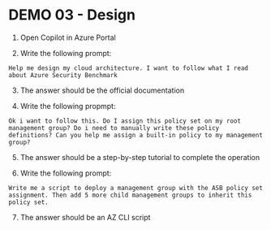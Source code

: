 # DEMO 03 - Design

1) Open Copilot in Azure Portal

2) Write the following prompt:

```
Help me design my cloud architecture. I want to follow what I read about Azure Security Benchmark
```

3) The answer should be the official documentation

4) Write the following propmpt:

```
Ok i want to follow this. Do I assign this policy set on my root management group? Do i need to manually write these policy definitions? Can you help me assign a built-in policy to my management group?
```

5) The answer should be a step-by-step tutorial to complete the operation

6) Write the following prompt:

```
Write me a script to deploy a management group with the ASB policy set assignment. Then add 5 more child management groups to inherit this policy set.
```

7) The answer should be an AZ CLI script
